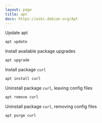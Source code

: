 ```yaml
---
layout: page
title: apt
docs: https://wiki.debian.org/Apt
---
```

Update apt
```bash
apt update
```
Install available package upgrades
```bash
apt upgrade
```
Install package `curl`
```bash
apt install curl
```
Uninstall package `curl`, leaving config files
```bash
apt remove curl
```
Uninstall package `curl`, removing config files
```bash
apt purge curl
```
